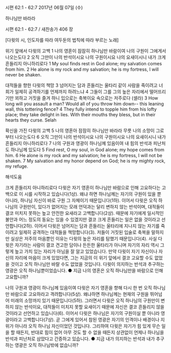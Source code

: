 시편 62:1 - 62:7 
2017년 06월 07일 (수)

하나님만 바라라



시편 62:1 - 62:7 / 새찬송가 406 장


[다윗의 시, 인도자를 따라 여두둔의 법칙에 따라 부르는 노래]

위기 앞에서 다윗의 고백
1 나의 영혼이 잠잠히 하나님만 바람이여 나의 구원이 그에게서 나오는도다 2 오직 그만이 나의 반석이시요 나의 구원이시요 나의 요새이시니 내가 크게 흔들리지 아니하리로다
1 My soul finds rest in God alone; my salvation comes from him. 2 He alone is my rock and my salvation; he is my fortress, I will never be shaken.

대적들을 향한 다윗의 책망
3 넘어지는 담과 흔들리는 울타리 같이 사람을 죽이려고 너희가 일제히 공격하기를 언제까지 하려느냐 4 그들이 그를 그의 높은 자리에서 떨어뜨리기만 꾀하고 거짓을 즐겨 하니 입으로는 축복이요 속으로는 저주로다 (셀라)
3 How long will you assault a man? Would all of you throw him down-- this leaning wall, this tottering fence? 4 They fully intend to topple him from his lofty place; they take delight in lies. With their mouths they bless, but in their hearts they curse. Selah

확신을 가진 다윗의 고백
5 나의 영혼아 잠잠히 하나님만 바라라 무릇 나의 소망이 그로부터 나오는도다 6 오직 그만이 나의 반석이시요 나의 구원이시요 나의 요새이시니 내가 흔들리지 아니하리로다 7 나의 구원과 영광이 하나님께 있음이여 내 힘의 반석과 피난처도 하나님께 있도다
5 Find rest, O my soul, in God alone; my hope comes from him. 6 He alone is my rock and my salvation; he is my fortress, I will not be shaken. 7 My salvation and my honor depend on God; he is my mighty rock, my refuge.

해석도움





크게 흔들리지 아니하리로다
다윗은 자기 영혼이 하나님만 바람으로 인해 고요하다는 고백으로 이 시를 시작하고 있습니다(1상). 왜냐
하면 하나님께는 자기의 구원이 있을 뿐 아니라, 하나님 자신이 바로 구원 그 자체이기 때문입니다(1하). 이어서 다윗은 오직 하나님의 구원만이, 있다가 없어지는 모래 언덕과는 달리 변하지 않는 반석이며, 대적들이 결코 미치지 못하는 높고 안전한 요새라고 고백합니다(2상). 때문에 자기에게 일시적인불안과 어느 정도의 동요는 있을 수 있겠지만 결코 크게 흔들리는 일은 없을 것이라고 선언합니다(2하). 이어서 다윗은 넘어지는 담과 흔들리는 울타리에 지나지 않는 자기를 죽이려고 일제히 공격하는 대적들을 책망합니다(3). 저들이 거짓된 입술로 축복을 말하지만 실상은 저주의 마음뿐인 이유는 다윗의 높은 자리를 탐했기 때문입니다(4). 사실 다윗은 자기라는 사람이 결코 견고한 담이나 든든한 울타리가 아니며 자기의 자리 역시 그렇게 높고 가치 있는 자리가 아님을 잘 알고 있었습니다. 만약 다윗이 자기 자신이나 자신의 자리에 마음이 크게 있었다면, 그는 지금의 이 위기 앞에서 결코 고요할 수도 없었을 것이고 오직 하나님만 바랄 수도 없었을 것입니다. 다윗이 의지하는 반석과 추구하는 영광은 오직 하나님뿐이었습니다.
● 지금 나의 영혼은 오직 하나님만을 바람으로 인해 고요합니까?

나의 구원과 영광이 하나님께 있음이여
다윗은 자기 영혼을 향해 다시 한 번 오직 하나님만 바람으로 고요하라고 격려합니다(5상). 왜냐하면 하나님께는 현재의 구원을 뛰어넘어 미래의 소망까지 있기 때문입니다(5하). 그러면서 다윗은 오직 하나님의 구원만이 변하지 않는 반석이요, 대적들이 미치지 못할 요새이기 때문에 자신은 결코 흔들리지
않을 것이라고 선언하고 있습니다(6). 이어서 다윗은 하나님은 자기의 구원이실 뿐 아니라 영광이라고 고백합니다(7상). 곧 그에게 있어서 참된 영광은 자기의 인격이나 배경이나 지위가 아니라 오직 하나님 자신이었던 것입니다. 그리하여 다윗은 자기가 힘 있게 무슨 일을 할 때든지, 반대로 힘이 없어 아무
것도 할 수 없을 때든지 상관없이 언제나 하나님을 반석과 피난처로 삼았다고 간증하고 있습니다.
● 지금 내가 의지하는 반석과 내가 추구하는 영광은 오직 하나님밖에 없습니까?